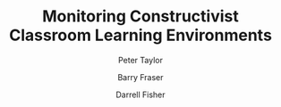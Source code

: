 ---
layout: leaf-node
title: "Monitoring Constructivist Classroom Learning Environments"
title-url: "https://www.researchgate.net/profile/Peter_Taylor11/publication/240433642_Monitoring_constructivist_classroom_learning_environments/links/0deec5248c6258f0c9000000.pdf"
author: ["Peter Taylor","Barry Fraser","Darrell Fisher"]
groups: pedagogical-styles
categories: constructionism
topics: scholarly-readings
summary: >

cite: >
    Taylor, P. C., Fraser, B. J., & Fisher, D. L. (1997). Monitoring constructivist classroom learning environments. International journal of educational research, 27(4), 293-302.
    Retrieved from https://www.researchgate.net/profile/Peter_Taylor11/publication/240433642_Monitoring_constructivist_classroom_learning_environments/links/0deec5248c6258f0c9000000.pdf
pub-date: 1997-12-01
added-date: 2017-04-22
resource-type: pdf-document
---